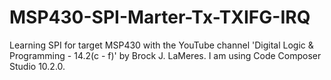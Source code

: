 # MSP430-SPI-Marter-Tx-TXIFG-IRQ
Learning SPI for target MSP430 with the YouTube channel 'Digital Logic &amp; Programming - 14.2(c - f)' by Brock J. LaMeres.  I am using Code Composer Studio 10.2.0.

